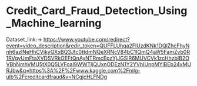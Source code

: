 # Credit_Card_Fraud_Detection_Using_Machine_learning

Dataset_link:->
https://www.youtube.com/redirect?event=video_description&redir_token=QUFFLUhqa2FlUzdKNk1DQlZhcFhyNnh6azlNeHhCVjkyQXxBQ3Jtc0ttdmNQeXRNcV84bC1IQmQ4aW5FamZvb0R1RVgyUmFtaXVDSVRkOEFtQnAyNTRmcEpzYjJGSlR6MUVCVk1zcHhzblB2OVBhNmhVMU5tX0Q5LVFoal9WWTljQUxnODEzN1Y2YVhIUnpMYlBEb24xMURJbw&q=https%3A%2F%2Fwww.kaggle.com%2Fmlg-ulb%2Fcreditcardfraud&v=NCgjcHLFNDg

